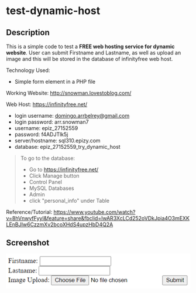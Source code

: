 # test-dynamic-host
## Description

This is a simple code to test a **FREE web hosting service for dynamic website**.
User can submit Firstname and Lastname, as well as upload an image and this will be stored in the database of infinityfree web host.

Technology Used:
- Simple form element in a PHP file

Working Website: http://snowman.lovestoblog.com/

Web Host: https://infinityfree.net/
- login username: domingo.arrbelrey@gmail.com
- login password: arr.snowman7
- username: epiz_27152559
- password: f4ADJTlk5j
- server/hostname: sql310.epizy.com
- database: epiz_27152559_try_dynamic_host

> To go to the database: 
> - Go to https://infinityfree.net/
> - Click Manage button
> - Control Panel 
> - MySQL Databases 
> - Admin 
> - click "personal_info" under Table 

Reference/Tutorial: https://www.youtube.com/watch?v=8hVnwyfFyyI&feature=share&fbclid=IwAR3XcLCd252oVDkJpia4O3mEXKLEnBJIw6CzzmXv2bcoXHdS4upzHbD4Q2A

## Screenshot
![](formimg.PNG)